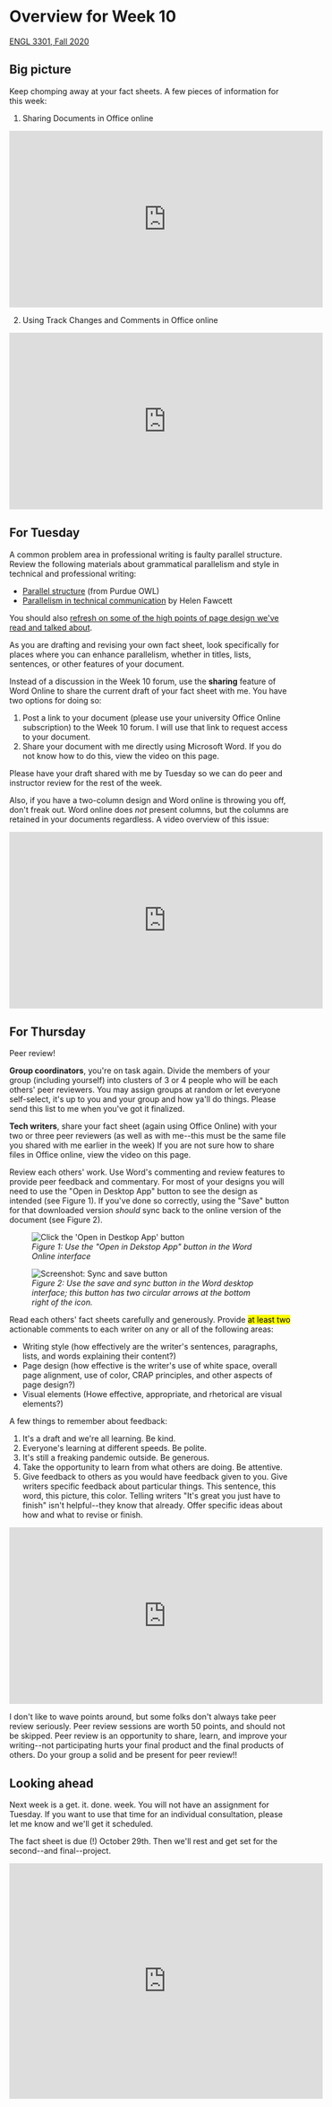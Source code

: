 # Overview for Week 10

[ENGL 3301, Fall 2020](calendar.html)

## Big picture

Keep chomping away at your fact sheets. A few pieces of information for this week:

1. Sharing Documents in Office online

<iframe width="560" height="315" src="https://www.youtube.com/embed/ve1LI6ytrQk" frameborder="0" allow="accelerometer; autoplay; clipboard-write; encrypted-media; gyroscope; picture-in-picture" allowfullscreen></iframe>

2. Using Track Changes and Comments in Office online

<iframe width="560" height="315" src="https://www.youtube.com/embed/rv5R6jVmiBI" frameborder="0" allow="accelerometer; autoplay; clipboard-write; encrypted-media; gyroscope; picture-in-picture" allowfullscreen></iframe>

## For Tuesday

A common problem area in professional writing is faulty parallel structure. Review the following materials about grammatical parallelism and style in technical and professional writing:

- [Parallel structure](https://owl.purdue.edu/owl/subject_specific_writing/professional_technical_writing/parallel_structure.html) (from Purdue OWL)
- [Parallelism in technical communication](https://helenfawcett.com/effective-rhetoric-effective-writing-parallelism-in-technical-communication/) by Helen Fawcett

You should also [refresh on some of the high points of page design we've read and talked about](https://alg.manifoldapp.org/read/open-technical-communication/section/b0b869d2-479c-44aa-b370-25b91e470c42).

As you are drafting and revising your own fact sheet, look specifically for places where you can enhance parallelism, whether in titles, lists, sentences, or other features of your document.

Instead of a discussion in the Week 10 forum, use the **sharing** feature of Word Online to share the current draft of your fact sheet with me. You have two options for doing so:

1. Post a link to your document (please use your university Office Online subscription) to the Week 10 forum. I will use that link to request access to your document.
2. Share your document with me directly using Microsoft Word. If you do not know how to do this, view the video on this page.

Please have your draft shared with me by Tuesday so we can do peer and instructor review for the rest of the week.

Also, if you have a two-column design and Word online is throwing you off, don't freak out. Word online does *not* present columns, but the columns are retained in your documents regardless. A video overview of this issue:

<iframe width="560" height="315" src="https://www.youtube.com/embed/575BUD1ycEs" frameborder="0" allow="accelerometer; autoplay; clipboard-write; encrypted-media; gyroscope; picture-in-picture" allowfullscreen></iframe>


## For Thursday

Peer review!

**Group coordinators**, you're on task again. Divide the members of your group (including yourself) into clusters of 3 or 4 people who will be each others' peer reviewers. You may assign groups at random or let everyone self-select, it's up to you and your group and how ya'll do things. Please send this list to me when you've got it finalized.

**Tech writers**, share your fact sheet (again using Office Online) with your two or three peer reviewers (as well as with me--this must be the same file you shared with me earlier in the week) If you are not sure how to share files in Office online, view the video on this page.

Review each others' work. Use Word's commenting and review features to provide peer feedback and commentary. For most of your designs you will need to use the "Open in Desktop App" button to see the design as intended (see Figure 1). If you've done so correctly, using the "Save" button for that downloaded version *should* sync back to the online version of the document (see Figure 2).

<figure><img src="media/word-open-desktop.png" title="Screenshot: Click the 'Open in Destkop App' button" alt="Click the 'Open in Destkop App' button">
<figcaption><i>Figure 1: Use the "Open in Dekstop App" button in the Word Online interface</i></figcaption></figure>

<figure><img src="media/word-sync-save.png" title="Screenshot: Sync and save button" alt="Screenshot: Sync and save button">
<figcaption><i>Figure 2: Use the save and sync button in the Word desktop interface; this button has two circular arrows at the bottom right of the icon.</i></figcaption></figure>



Read each others' fact sheets carefully and generously. Provide <mark>at least two</mark> actionable comments to each writer on any or all of the following areas:
- Writing style (how effectively are the writer's sentences, paragraphs, lists, and words explaining their content?)
- Page design (how effective is the writer's use of white space, overall page alignment, use of color, CRAP principles, and other aspects of page design?)
- Visual elements (Howe effective, appropriate, and rhetorical are visual elements?)

A few things to remember about feedback:
1. It's a draft and we're all learning. Be kind.
2. Everyone's learning at different speeds. Be polite.
3. It's still a freaking pandemic outside. Be generous.
4. Take the opportunity to learn from what others are doing. Be attentive.
5. Give feedback to others as you would have feedback given to you. Give writers specific feedback about particular things. This sentence, this word, this picture, this color. Telling writers "It's great you just have to finish" isn't helpful--they know that already. Offer specific ideas about how and what to revise or finish.

<iframe width="560" height="315" src="https://www.youtube.com/embed/fwAjB4lHjRo" frameborder="0" allow="accelerometer; autoplay; clipboard-write; encrypted-media; gyroscope; picture-in-picture" allowfullscreen></iframe>

I don't like to wave points around, but some folks don't always take peer review seriously.  Peer review sessions are worth 50 points, and should not be skipped. Peer review is an opportunity to share, learn, and improve your writing--not participating hurts your final product and the final products of others. Do your group a solid and be present for peer review!!

## Looking ahead

Next week is a get. it. done. week. You will not have an assignment for Tuesday. If you want to use that time for an individual consultation, please let me know and we'll get it scheduled.

The fact sheet is due (!) October 29th. Then we'll rest and get set for the second--and final--project.

<iframe src="https://www.facebook.com/plugins/video.php?height=420&href=https%3A%2F%2Fwww.facebook.com%2Fsameguysdancing%2Fvideos%2F362007418579868%2F&show_text=false&width=560" width="560" height="420" style="border:none;overflow:hidden" scrolling="no" frameborder="0" allowTransparency="true" allow="encrypted-media" allowFullScreen="true"></iframe>
